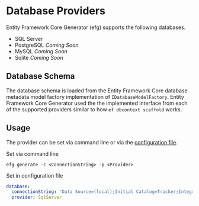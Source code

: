 # Database Providers

Entity Framework Core Generator (efg) supports the following databases.

* SQL Server
* PostgreSQL *Coming Soon*
* MySQL *Coming Soon*
* Sqlite *Coming Soon*

## Database Schema

The database schema is loaded from the Entity Framework Core database metadata model factory implementation of `IDatabaseModelFactory`.  Entity Framework Core Generator used the the implemented interface from each of the supported providers similar to how `ef dbcontext scaffold` works.

## Usage

The provider can be set via command line or via the [configuration file](configuration.md).

Set via command line

```Shell
efg generate -c <ConnectionString> -p <Provider>
```

Set in configuration file

```YAML
database:
  connectionString: 'Data Source=(local);Initial Catalog=Tracker;Integrated Security=True'
  provider: SqlServer
```